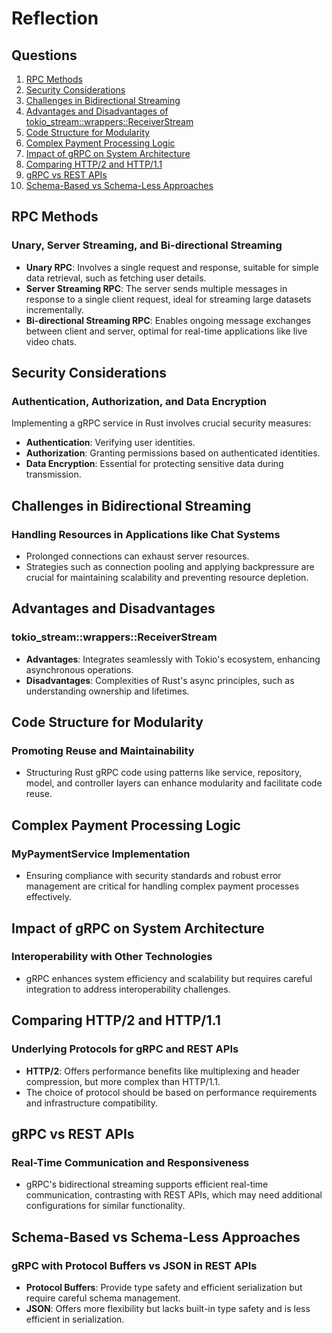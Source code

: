 # Reflection

## Questions
1. [RPC Methods](#rpc-methods)
2. [Security Considerations](#security-considerations)
3. [Challenges in Bidirectional Streaming](#challenges-in-bidirectional-streaming)
4. [Advantages and Disadvantages of tokio_stream::wrappers::ReceiverStream](#advantages-and-disadvantages)
5. [Code Structure for Modularity](#code-structure-for-modularity)
6. [Complex Payment Processing Logic](#complex-payment-processing-logic)
7. [Impact of gRPC on System Architecture](#impact-of-grpc-on-system-architecture)
8. [Comparing HTTP/2 and HTTP/1.1](#comparing-http2-and-http11)
9. [gRPC vs REST APIs](#grpc-vs-rest-apis)
10. [Schema-Based vs Schema-Less Approaches](#schema-based-vs-schema-less-approaches)

## RPC Methods
### Unary, Server Streaming, and Bi-directional Streaming
- **Unary RPC**: Involves a single request and response, suitable for simple data retrieval, such as fetching user details.
- **Server Streaming RPC**: The server sends multiple messages in response to a single client request, ideal for streaming large datasets incrementally.
- **Bi-directional Streaming RPC**: Enables ongoing message exchanges between client and server, optimal for real-time applications like live video chats.

## Security Considerations
### Authentication, Authorization, and Data Encryption
Implementing a gRPC service in Rust involves crucial security measures:
- **Authentication**: Verifying user identities.
- **Authorization**: Granting permissions based on authenticated identities.
- **Data Encryption**: Essential for protecting sensitive data during transmission.

## Challenges in Bidirectional Streaming
### Handling Resources in Applications like Chat Systems
- Prolonged connections can exhaust server resources.
- Strategies such as connection pooling and applying backpressure are crucial for maintaining scalability and preventing resource depletion.

## Advantages and Disadvantages
### tokio_stream::wrappers::ReceiverStream
- **Advantages**: Integrates seamlessly with Tokio's ecosystem, enhancing asynchronous operations.
- **Disadvantages**: Complexities of Rust's async principles, such as understanding ownership and lifetimes.

## Code Structure for Modularity
### Promoting Reuse and Maintainability
- Structuring Rust gRPC code using patterns like service, repository, model, and controller layers can enhance modularity and facilitate code reuse.

## Complex Payment Processing Logic
### MyPaymentService Implementation
- Ensuring compliance with security standards and robust error management are critical for handling complex payment processes effectively.

## Impact of gRPC on System Architecture
### Interoperability with Other Technologies
- gRPC enhances system efficiency and scalability but requires careful integration to address interoperability challenges.

## Comparing HTTP/2 and HTTP/1.1
### Underlying Protocols for gRPC and REST APIs
- **HTTP/2**: Offers performance benefits like multiplexing and header compression, but more complex than HTTP/1.1.
- The choice of protocol should be based on performance requirements and infrastructure compatibility.

## gRPC vs REST APIs
### Real-Time Communication and Responsiveness
- gRPC's bidirectional streaming supports efficient real-time communication, contrasting with REST APIs, which may need additional configurations for similar functionality.

## Schema-Based vs Schema-Less Approaches
### gRPC with Protocol Buffers vs JSON in REST APIs
- **Protocol Buffers**: Provide type safety and efficient serialization but require careful schema management.
- **JSON**: Offers more flexibility but lacks built-in type safety and is less efficient in serialization.